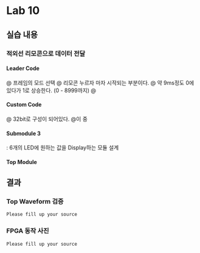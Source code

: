 # Lab 10

## 실습 내용

### **적외선 리모콘으로 데이터 전달**

#### **Leader Code** 
@ 프레임의 모드 선택
@ 리모콘 누르자 마자 시작되는 부분이다.
@ 약 9ms정도 0에 있다가 1로 상승한다. (0 - 8999까지)
@

#### **Custom Code**
@ 32bit로 구성이 되어있다.
@이 중
#### **Submodule 3**
: 6개의 LED에 원하는 값을 Display하는 모듈 설계

#### **Top Module**


## 결과
### **Top Waveform 검증**
 
 `Please fill up your source`

     
### **FPGA 동작 사진**
 
`Please fill up your source`

<!--stackedit_data:
eyJoaXN0b3J5IjpbNDI1Nzk1NTg0LC0xODQ2MTc5ODY1LC0yMD
g4NzQ2NjEyLC0zMDMwNTIzODFdfQ==
-->